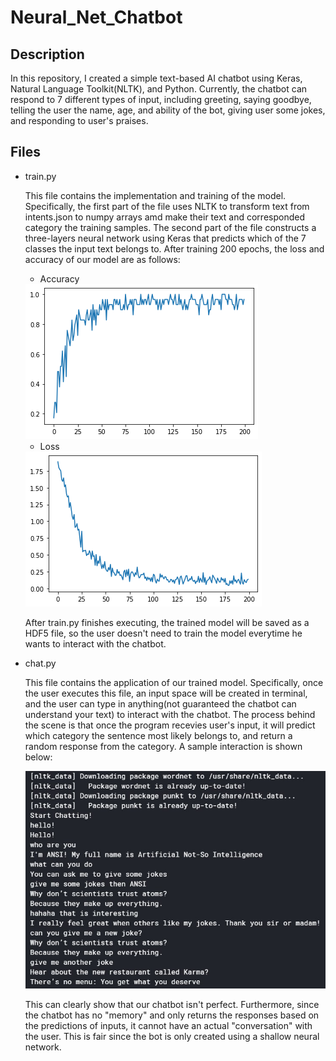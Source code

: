 # Neural_Net_Chatbot
 
## Description

In this repository, I created a simple text-based AI chatbot using Keras, Natural Language Toolkit(NLTK), and Python. Currently, the chatbot can respond to 7 different types of input, including greeting, saying goodbye, telling the user the name, age, and ability of the bot, giving user some jokes, and responding to user's praises.

 

## Files

- train.py

     This file contains the implementation and training of the model. Specifically, the first part of the file uses NLTK to transform text from intents.json to numpy arrays amd make their text and corresponded category the training samples. The second part of the file constructs a three-layers neural network using Keras that predicts which of the 7 classes the input text belongs to. After training 200 epochs, the loss and accuracy of our model are as follows:
     
     * Accuracy
     
     <img src="https://github.com/RandomY-2/Neural_Net_Chatbot/blob/main/images/chatbot_accuracy.png">
     
     * Loss
     
     <img src="https://github.com/RandomY-2/Neural_Net_Chatbot/blob/main/images/chatbot_loss.png">
     
     After train.py finishes executing, the trained model will be saved as a HDF5 file, so the user doesn't need to train the model everytime he wants to interact with the chatbot.
     
- chat.py

     This file contains the application of our trained model. Specifically, once the user executes this file, an input space will be created in terminal, and the user can type in anything(not guaranteed the chatbot can understand your text) to interact with the chatbot. The process behind the scene is that once the program recevies user's input, it will predict which category the sentence most likely belongs to, and return a random response from the category. A sample interaction is shown below:
     
     <img src="https://github.com/RandomY-2/Neural_Net_Chatbot/blob/main/images/sample_interaction.jpg">
     
     This can clearly show that our chatbot isn't perfect. Furthermore, since the chatbot has no "memory" and only returns the responses based on the predictions of inputs, it cannot have an actual "conversation" with the user. This is fair since the bot is only created using a shallow neural network. 
     
     
